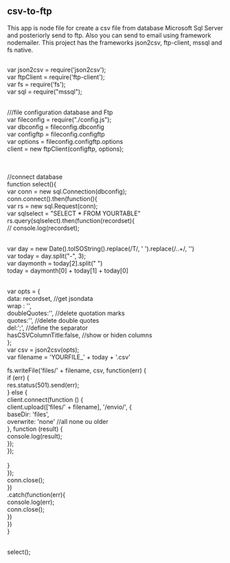 ## csv-to-ftp

This app is node file for create a csv file from database Microsoft Sql Server and posteriorly send to ftp. Also you can send to email using framework nodemailer.
This project has the frameworks json2csv, ftp-client, mssql and fs native.

##
var json2csv = require('json2csv'); <br>
var ftpClient = require('ftp-client'); <br>
var fs = require('fs'); <br>
var sql = require("mssql");<br><br>

///file configuration database and Ftp<br>
var fileconfig = require("./config.js");<br>
var dbconfig = fileconfig.dbconfig <br>
var configftp = fileconfig.configftp<br>
var options = fileconfig.configftp.options<br>
client = new ftpClient(configftp, options);<br><br><br>


//connect database<br>
function select(){<br>
var conn = new sql.Connection(dbconfig);<br>
conn.connect().then(function(){<br>
var rs = new sql.Request(conn);<br>
var sqlselect = "SELECT * FROM YOURTABLE"<br>
rs.query(sqlselect).then(function(recordset){<br>
//    console.log(recordset);<br><br>

var day = new Date().toISOString().replace(/T/, ' ').replace(/\..+/, '')<br>
var today = day.split("-", 3);<br>
var daymonth = today[2].split(" ")<br>
today = daymonth[0] + today[1] + today[0]<br><br>

    
var opts = {<br>
    data: recordset, //get jsondata<br>
    wrap  : '',<br>
    doubleQuotes:'', //delete quotation marks<br>
    quotes:'', //delete double quotes<br>
    del:';', //define the separator<br>
    hasCSVColumnTitle:false, //show or hiden columns<br>
};<br>
var csv = json2csv(opts);<br>
var filename = 'YOURFILE_' + today + '.csv' <br>
    
                        
fs.writeFile('files/' + filename, csv, function(err) {<br>
    if (err) {<br>
        res.status(501).send(err);<br>
    } else {<br>
        client.connect(function () {<br>
            client.upload(['files/' + filename], '/envio/', {<br>
                baseDir: 'files',<br>
                overwrite: 'none'   //all none ou older<br>
            }, function (result) {<br>
                console.log(result);<br>
            });<br>
        }); <br>   
    }<br>
});<br>
    conn.close();<br>
})<br>
.catch(function(err){<br>
    console.log(err);<br>
    conn.close();<br>
})<br>
})<br>
}<br><br>

select();<br>

